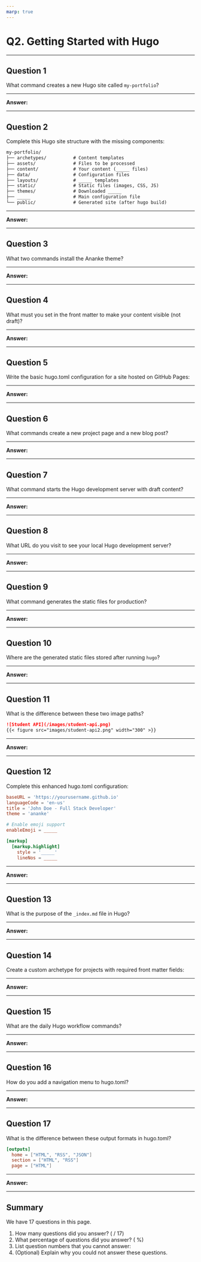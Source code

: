 ```yaml
---
marp: true
---
```


# Q2. Getting Started with Hugo

---

## Question 1

What command creates a new Hugo site called `my-portfolio`?

---

**Answer:**



---

## Question 2

Complete this Hugo site structure with the missing components:

```txt
my-portfolio/
├── archetypes/          # Content templates
├── assets/              # Files to be processed
├── content/             # Your content (_____ files)
├── data/                # Configuration files
├── layouts/             # _____ templates
├── static/              # Static files (images, CSS, JS)
├── themes/              # Downloaded _____
├── _____                # Main configuration file
└── public/              # Generated site (after hugo build)
```

---

**Answer:**



---

## Question 3

What two commands install the Ananke theme?

---

**Answer:**



---

## Question 4

What must you set in the front matter to make your content visible (not draft)?

---

**Answer:**



---

## Question 5

Write the basic hugo.toml configuration for a site hosted on GitHub Pages:

---

**Answer:**



---

## Question 6

What commands create a new project page and a new blog post?

---

**Answer:**



---

## Question 7

What command starts the Hugo development server with draft content?

---

**Answer:**



---

## Question 8

What URL do you visit to see your local Hugo development server?

---

**Answer:**



---

## Question 9

What command generates the static files for production?

---

**Answer:**



---

## Question 10

Where are the generated static files stored after running `hugo`?

---

**Answer:**



---

## Question 11

What is the difference between these two image paths?

```markdown
![Student API](/images/student-api.png)
{{< figure src="images/student-api2.png" width="300" >}}
```

---

**Answer:**



---

## Question 12

Complete this enhanced hugo.toml configuration:

```toml
baseURL = 'https://yourusername.github.io'
languageCode = 'en-us'
title = 'John Doe - Full Stack Developer'
theme = 'ananke'

# Enable emoji support
enableEmoji = _____

[markup]
  [markup.highlight]
    style = '_____'
    lineNos = _____
```

---

**Answer:**



---

## Question 13

What is the purpose of the `_index.md` file in Hugo?

---

**Answer:**



---

## Question 14

Create a custom archetype for projects with required front matter fields:

---

**Answer:**



---

## Question 15

What are the daily Hugo workflow commands?

---

**Answer:**



---

## Question 16

How do you add a navigation menu to hugo.toml?

---

**Answer:**



---

## Question 17

What is the difference between these output formats in hugo.toml?

```toml
[outputs]
  home = ["HTML", "RSS", "JSON"]
  section = ["HTML", "RSS"]
  page = ["HTML"]
```

---

**Answer:**



---

## Summary

We have 17 questions in this page.

1. How many questions did you answer? ( / 17)
2. What percentage of questions did you answer? (  %)
3. List question numbers that you cannot answer:
4. (Optional) Explain why you could not answer these questions.
